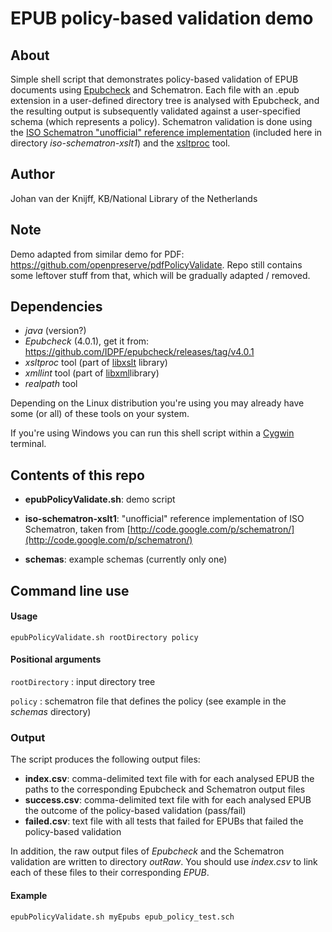 # EPUB policy-based validation demo

## About

Simple shell script that demonstrates policy-based validation of EPUB documents using [Epubcheck](https://github.com/idpf/epubcheck) and Schematron. Each file with an .epub extension in a user-defined directory tree is analysed with Epubcheck, and the resulting output is subsequently validated against a  user-specified schema (which represents a policy). Schematron validation is done using the [ISO Schematron "unofficial" reference implementation](http://code.google.com/p/schematron/) (included here in directory *iso-schematron-xslt1*) and the [xsltproc](http://xmlsoft.org/XSLT/xsltproc2.html) tool.

## Author
Johan van der Knijff, KB/National Library of the Netherlands

## Note

Demo adapted from similar demo for PDF: <https://github.com/openpreserve/pdfPolicyValidate>. Repo still contains some leftover stuff from that, which will be gradually adapted / removed.

## Dependencies
- *java* (version?)
- *Epubcheck*  (4.0.1), get it from: <https://github.com/IDPF/epubcheck/releases/tag/v4.0.1>
- *xsltproc* tool (part of [libxslt](http://xmlsoft.org/XSLT/EXSLT/index.html) library)
- *xmllint* tool (part of [libxml](http://www.xmlsoft.org/)library)
- *realpath* tool

Depending on the Linux distribution you're using you may already have some (or all) of these tools on your system.

If you're using Windows you can run this shell script within a [Cygwin](http://www.cygwin.com/) terminal.

## Contents of this repo

- **epubPolicyValidate.sh**: demo script

- **iso-schematron-xslt1**: "unofficial" reference implementation of ISO Schematron, taken from [http://code.google.com/p/schematron/](http://code.google.com/p/schematron/)

- **schemas**: example schemas (currently only one)

<!--
- **errorcounts.py**: post-processing script that produces counts of unique (per analysed PDF) error codes and failed Schematron assertions

- **goGovdocsSelected.sh**: demonstrates combined use of *pdfPolicyValidate.sh* and *errorcounts.py*
-->

## Command line use

#### Usage
    epubPolicyValidate.sh rootDirectory policy

#### Positional arguments

`rootDirectory` : input directory tree

`policy` : schematron file that defines the policy (see example in the *schemas* directory)

### Output 
The script produces the following output files:

- **index.csv**: comma-delimited text file with for each analysed EPUB the paths to the corresponding Epubcheck and Schematron output files
- **success.csv**: comma-delimited text file with for each analysed EPUB the outcome of the policy-based validation (pass/fail)
- **failed.csv**:  text file with all tests that failed for EPUBs that failed the policy-based validation

In addition, the raw output files of *Epubcheck* and the Schematron validation are written to directory *outRaw*. You should use *index.csv* to link each of these files to their corresponding *EPUB*. 

#### Example

`epubPolicyValidate.sh myEpubs epub_policy_test.sch`

<!--
## Post-processing
The *errorcounts.py* script analyses the output of the above script, and calculates counts of reported Preflight errors and failed Schematron assertions.

### Usage
     python errorcounts.py fileIn

where *fileIn* is the index file (*index.csv*). 

### Example
     python errorcounts.py index.csv

### Output
The script writes its results to two comma-separated files:

- **preflightErrorCounts.csv**: counts of each error code reported by Preflight (ascending order). Example:

<pre>
2.4.3,10309
7.1,6901
1.2.1,5932
2.4.1,5018
1.4.6,4311
1.2.5,4172
3.1.2,4096
7.11,4075
3.1.3,3773
</pre>

- **failedAssertCounts.csv**: counts of each failed Schematron assertion (ascending order). Example:

<pre>
"Mandatory fields missing from font descriptor dictionary",4096
"Error in font descriptor",3773
"Mandatory fields missing from font dictionary",3558
"Missing CIDSet entry in subset of composite font",960
"Encoding inconsistent with font",894
"Preflight exception",871
"Invalid CIDToGID",709
"Charset declaration missing in Type 1 subset",695
</pre>

Note that for both files the counts are based on *unique* error codes / failed assertions per *PDF*. This means that if, for example, a *PDF* results in 8 occurrences of error *3.1.2*, it only increases the error count in *preflightErrorCounts.csv* by 1.

-->

 